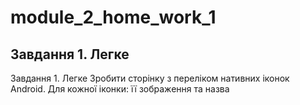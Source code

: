 # module_2_home_work_1

## Завдання 1. Легке
Завдання 1. Легке
Зробити сторінку з переліком нативних іконок Android. Для кожної іконки: її зображення та назва

